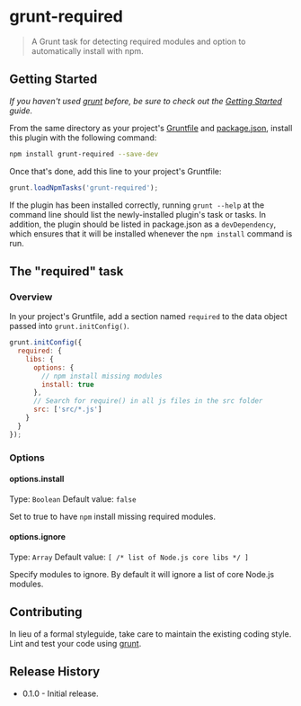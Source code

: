 # grunt-required

> A Grunt task for detecting required modules and option to automatically install with npm.

## Getting Started
_If you haven't used [grunt][] before, be sure to check out the [Getting Started][] guide._

From the same directory as your project's [Gruntfile][Getting Started] and [package.json][], install this plugin with the following command:

```bash
npm install grunt-required --save-dev
```

Once that's done, add this line to your project's Gruntfile:

```js
grunt.loadNpmTasks('grunt-required');
```

If the plugin has been installed correctly, running `grunt --help` at the command line should list the newly-installed plugin's task or tasks. In addition, the plugin should be listed in package.json as a `devDependency`, which ensures that it will be installed whenever the `npm install` command is run.

[grunt]: http://gruntjs.com/
[Getting Started]: https://github.com/gruntjs/grunt/blob/devel/docs/getting_started.md
[package.json]: https://npmjs.org/doc/json.html

## The "required" task

### Overview
In your project's Gruntfile, add a section named `required` to the data object passed into `grunt.initConfig()`.

```js
grunt.initConfig({
  required: {
    libs: {
      options: {
        // npm install missing modules
        install: true
      },
      // Search for require() in all js files in the src folder
      src: ['src/*.js']
    }
  }
});
```

### Options

#### options.install
Type: `Boolean`
Default value: `false`

Set to true to have `npm` install missing required modules.

#### options.ignore
Type: `Array`
Default value: `[ /* list of Node.js core libs */ ]`

Specify modules to ignore. By default it will ignore a list of core Node.js modules.

## Contributing
In lieu of a formal styleguide, take care to maintain the existing coding style. Lint and test your code using [grunt][].

## Release History

* 0.1.0 - Initial release.
